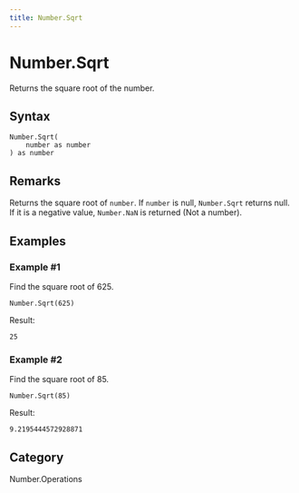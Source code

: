 ```yaml
---
title: Number.Sqrt
---
```


# Number.Sqrt


Returns the square root of the number.


## Syntax

```powerquery
Number.Sqrt(
    number as number
) as number
```


## Remarks

Returns the square root of <code>number</code>.    If <code>number</code> is null, <code>Number.Sqrt</code> returns null. If it is a negative value, <code>Number.NaN</code> is returned (Not a number).


## Examples

### Example #1 
Find the square root of 625.
```powerquery
Number.Sqrt(625)
```

Result: 
```powerquery
25
```


### Example #2 
Find the square root of 85.
```powerquery
Number.Sqrt(85)
```

Result: 
```powerquery
9.2195444572928871
```




## Category
Number.Operations
